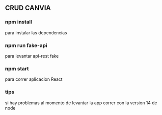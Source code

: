 

## CRUD CANVIA

### npm install
para instalar las dependencias

### npm run fake-api 
para levantar api-rest fake

### npm start
para correr aplicacion React

### tips
si hay problemas al momento de levantar la app correr con la version 14 de node
